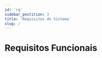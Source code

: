 ```yaml
---
id: 'rq'
sidebar_postition: 3
title: 'Requisitos do Sistema'
slug: /
---
```


# Requisitos Funcionais
